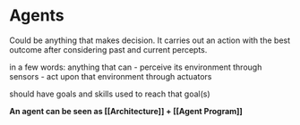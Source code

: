 # Agents

Could be anything that makes decision. It carries out an action with the best outcome after considering past and current percepts.


in a few words: 
	anything that can
	- perceive its environment through sensors
	- act upon that environment through actuators

should have goals and skills used to reach that goal(s)

**An agent can be seen as [[Architecture]] + [[Agent Program]]** 
